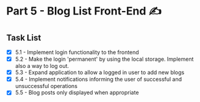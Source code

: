 # Part 5 - Blog List Front-End ✍

## Task List

- [x] 5.1 - Implement login functionality to the frontend
- [x] 5.2 - Make the login 'permanent' by using the local storage. Implement also a way to log out.
- [x] 5.3 - Expand application to allow a logged in user to add new blogs
- [x] 5.4 - Implement notifications informing the user of successful and unsuccessful operations
- [x] 5.5 - Blog posts only displayed when appropriate
